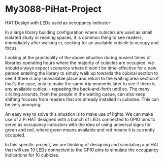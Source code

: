 # My3088-PiHat-Project

HAT Design with LEDs used as occupancy indicator

In a large library building configuration where cubicles are used as small isolated 
study or reading spaces, it is common thing to see readers, immediately after walking in,
seeking for an available cubicle to occupy and focus.

Looking at the practicality of the above situation during busiest times of libraries operating 
hours where the majority of cubicles are occupied, we should always expect scenarios where it won't be time-effective 
for a new person entering the library to simply walk up towards the cubical section to see if there is any unavailable 
place and return to the waiting area section if that's the case, only to make the same trip moments later to see if there 
is any available cubical - repeating the back-and-forth until so. The many circling arounds, from the people in the waiting
queue, can also keep shifting focuses from readers that are already installed in cubicles. This can be very annoying.

An easy way to solve this situation is to make use of lights. We can make use of a Pi HAT designed with a bunch of LEDs connected 
to GPIO pins to serve as occupancy indicators with the idea of using universal signs for green and red, where green means available
and red means it is currently occupied.

In this specific project, we are thinking of designing and simulating a pi HAT that will use 10 LEDs connected to the GPIO
pins to simulate the occupancy indications for 10 cubicles.

